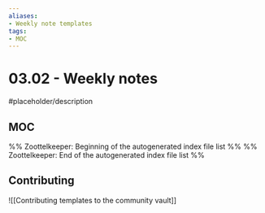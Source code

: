 ```yaml
---
aliases:
- Weekly note templates
tags:
- MOC
---
```


# 03.02 - Weekly notes

#placeholder/description 

## MOC

%% Zoottelkeeper: Beginning of the autogenerated index file list  %%
%% Zoottelkeeper: End of the autogenerated index file list  %%

## Contributing

![[Contributing templates to the community vault]]
